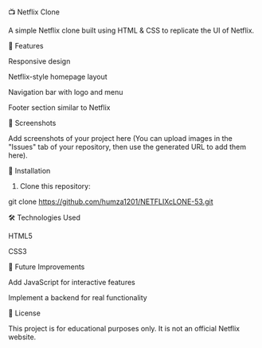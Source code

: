 
📺 Netflix Clone

A simple Netflix clone built using HTML & CSS to replicate the UI of Netflix.

🚀 Features

Responsive design

Netflix-style homepage layout

Navigation bar with logo and menu

Footer section similar to Netflix


📸 Screenshots

Add screenshots of your project here (You can upload images in the "Issues" tab of your repository, then use the generated URL to add them here).

🔧 Installation

1. Clone this repository:

git clone https://github.com/humza1201/NETFLIXcLONE-53.git


🛠 Technologies Used

HTML5

CSS3


🎯 Future Improvements

Add JavaScript for interactive features

Implement a backend for real functionality


📜 License

This project is for educational purposes only. It is not an official Netflix website.
